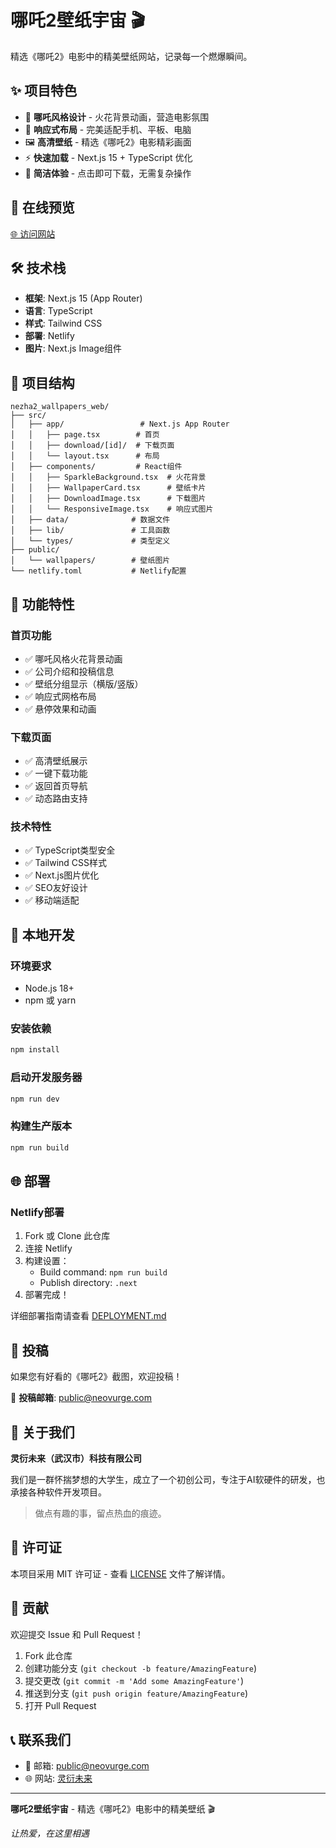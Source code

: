 # 哪吒2壁纸宇宙 🎬

精选《哪吒2》电影中的精美壁纸网站，记录每一个燃爆瞬间。

## ✨ 项目特色

- 🎨 **哪吒风格设计** - 火花背景动画，营造电影氛围
- 📱 **响应式布局** - 完美适配手机、平板、电脑
- 🖼️ **高清壁纸** - 精选《哪吒2》电影精彩画面
- ⚡ **快速加载** - Next.js 15 + TypeScript 优化
- 🎯 **简洁体验** - 点击即可下载，无需复杂操作

## 🚀 在线预览

[🌐 访问网站](https://nezha2.neovurge.com)

## 🛠️ 技术栈

- **框架**: Next.js 15 (App Router)
- **语言**: TypeScript
- **样式**: Tailwind CSS
- **部署**: Netlify
- **图片**: Next.js Image组件

## 📁 项目结构

```
nezha2_wallpapers_web/
├── src/
│   ├── app/                 # Next.js App Router
│   │   ├── page.tsx        # 首页
│   │   ├── download/[id]/  # 下载页面
│   │   └── layout.tsx      # 布局
│   ├── components/         # React组件
│   │   ├── SparkleBackground.tsx  # 火花背景
│   │   ├── WallpaperCard.tsx      # 壁纸卡片
│   │   ├── DownloadImage.tsx      # 下载图片
│   │   └── ResponsiveImage.tsx    # 响应式图片
│   ├── data/              # 数据文件
│   ├── lib/               # 工具函数
│   └── types/             # 类型定义
├── public/
│   └── wallpapers/        # 壁纸图片
└── netlify.toml           # Netlify配置
```

## 🎯 功能特性

### 首页功能
- ✅ 哪吒风格火花背景动画
- ✅ 公司介绍和投稿信息
- ✅ 壁纸分组显示（横版/竖版）
- ✅ 响应式网格布局
- ✅ 悬停效果和动画

### 下载页面
- ✅ 高清壁纸展示
- ✅ 一键下载功能
- ✅ 返回首页导航
- ✅ 动态路由支持

### 技术特性
- ✅ TypeScript类型安全
- ✅ Tailwind CSS样式
- ✅ Next.js图片优化
- ✅ SEO友好设计
- ✅ 移动端适配

## 🚀 本地开发

### 环境要求
- Node.js 18+
- npm 或 yarn

### 安装依赖
```bash
npm install
```

### 启动开发服务器
```bash
npm run dev
```

### 构建生产版本
```bash
npm run build
```

## 🌐 部署

### Netlify部署
1. Fork 或 Clone 此仓库
2. 连接 Netlify
3. 构建设置：
   - Build command: `npm run build`
   - Publish directory: `.next`
4. 部署完成！

详细部署指南请查看 [DEPLOYMENT.md](./DEPLOYMENT.md)

## 📧 投稿

如果您有好看的《哪吒2》截图，欢迎投稿！

📮 **投稿邮箱**: public@neovurge.com

## 🏢 关于我们

**灵衍未来（武汉市）科技有限公司**

我们是一群怀揣梦想的大学生，成立了一个初创公司，专注于AI软硬件的研发，也承接各种软件开发项目。

> 做点有趣的事，留点热血的痕迹。

## 📄 许可证

本项目采用 MIT 许可证 - 查看 [LICENSE](LICENSE) 文件了解详情。

## 🤝 贡献

欢迎提交 Issue 和 Pull Request！

1. Fork 此仓库
2. 创建功能分支 (`git checkout -b feature/AmazingFeature`)
3. 提交更改 (`git commit -m 'Add some AmazingFeature'`)
4. 推送到分支 (`git push origin feature/AmazingFeature`)
5. 打开 Pull Request

## 📞 联系我们

- 📧 邮箱: public@neovurge.com
- 🌐 网站: [灵衍未来](https://neovurge.com)

---

**哪吒2壁纸宇宙** - 精选《哪吒2》电影中的精美壁纸 🎬

*让热爱，在这里相遇*
